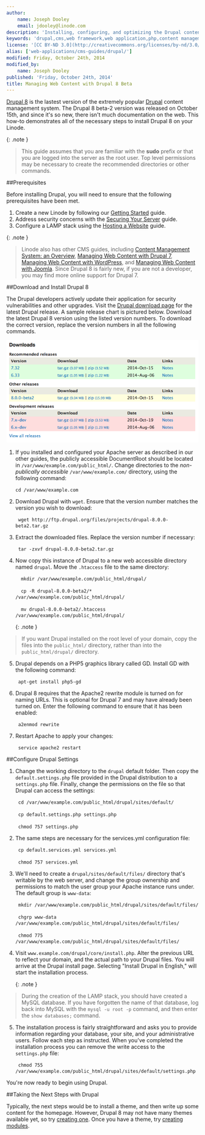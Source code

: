 ```yaml
---
author:
    name: Joseph Dooley
    email: jdooley@linode.com
description: 'Installing, configuring, and optimizing the Drupal content management framework on your Linode.'
keywords: 'drupal,cms,web framework,web application,php,content management system,content management framwork'
license: '[CC BY-ND 3.0](http://creativecommons.org/licenses/by-nd/3.0/us/)'
alias: ['web-applications/cms-guides/drupal/']
modified: Friday, October 24th, 2014
modified_by:
    name: Joseph Dooley
published: 'Friday, October 24th, 2014'
title: Managing Web Content with Drupal 8 Beta
---
```


[Drupal 8](https://www.drupal.org/drupal-8.0) is the lastest version of the extremely popular [Drupal](https://www.drupal.org/) content management system. The Drupal 8 beta-2 version was released on October 15th, and since it's so new, there isn't much documentation on the web. This how-to demonstrates all of the necessary steps to install Drupal 8 on your Linode.

{: .note }
>
>This guide assumes that you are familiar with the __sudo__ prefix or that you are logged into the server as the root user. Top level permissions may be necessary to create the recommended directories or other commands.


##Prerequisites

Before installing Drupal, you will need to ensure that the following prerequisites have been met.

1. Create a new Linode by following our [Getting Started](/docs/getting-started/) guide.
2. Address security concerns with the [Securing Your Server](/docs/securing-your-server) guide.
3. Configure a LAMP stack using the [Hosting a Website](/docs/websites/hosting-a-website) guide.

{: .note }
>Linode also has other CMS guides, including [Content Management System: an Overview](/docs/websites/cms/cms-overview), [Managing Web Content with Drupal 7](/docs/websites/cms/managing-web-content-with-drupal-7), [Managing Web Content with WordPress](/docs/websites/cms/manage-web-content-with-wordpress), and [Managing Web Content with Joomla](/docs/websites/cms/manage-web-content-with-joomla). Since Drupal 8 is fairly new, if you are not a developer, you may find more online support for Drupal 7.


##Download and Install Drupal 8

The Drupal developers actively update their application for security vulnerabilities and other upgrades. Visit the [Drupal download page](http://drupal.org/project/drupal) for the latest Drupal release. A sample release chart is pictured below. Download the latest Drupal 8 version using the listed version numbers. To download the correct version, replace the version numbers in all the following commands.

[![Drupal Download Versions.](/docs/assets/drupal-downloads.png)](/docs/assets/drupal-downloads.png)

1. If you installed and configured your Apache server as described in our other guides, the publicly accessible DocumentRoot should be located in `/var/www/example.com/public_html/`. Change directories to the *non-publically accessible* `/var/www/example.com/` directory, using the following command:

       cd /var/www/example.com

2. Download Drupal with `wget`. Ensure that the version number matches the version you wish to download:

        wget http://ftp.drupal.org/files/projects/drupal-8.0.0-beta2.tar.gz

3. Extract the downloaded files. Replace the version number if necessary:

        tar -zxvf drupal-8.0.0-beta2.tar.gz

4. Now copy this instance of Drupal to a new web accessible directory named `drupal`. Move the `.htaccess` file to the same directory:

         mkdir /var/www/example.com/public_html/drupal/

         cp -R drupal-8.0.0-beta2/* /var/www/example.com/public_html/drupal/

         mv drupal-8.0.0-beta2/.htaccess /var/www/example.com/public_html/drupal/

     {: .note }
>
>If you want Drupal installed on the root level of your domain, copy the files into the `public_html/` directory, rather than into the `public_html/drupal/` directory.

5. Drupal depends on a PHP5 graphics library called GD. Install GD with the following command:

        apt-get install php5-gd

6. Drupal 8 requires that the Apache2 rewrite module is turned on for naming URLs. This is optional for Drupal 7 and may have already been turned on. Enter the following command to ensure that it has been enabled:

        a2enmod rewrite

7. Restart Apache to apply your changes:

        service apache2 restart


##Configure Drupal Settings

1. Change the working directory to the `drupal` default folder. Then copy the `default.settings.php` file provided in the Drupal distribution to a `settings.php` file. Finally, change the permissions on the file so that Drupal can access the settings:

        cd /var/www/example.com/public_html/drupal/sites/default/

        cp default.settings.php settings.php

        chmod 757 settings.php

2. The same steps are necessary for the services.yml configuration file:

        cp default.services.yml services.yml

        chmod 757 services.yml

3. We'll need to create a `drupal/sites/default/files/` directory that's writable by the web server, and change the group ownership and permissions to match the user group your Apache instance runs under. The default group is `www-data`:

        mkdir /var/www/example.com/public_html/drupal/sites/default/files/

        chgrp www-data /var/www/example.com/public_html/drupal/sites/default/files/

        chmod 775 /var/www/example.com/public_html/drupal/sites/default/files/

4. Visit `www.example.com/drupal/core/install.php`. Alter the previous URL to reflect your domain, and the actual path to your Drupal files. You will arrive at the Drupal install page. Selecting "Install Drupal in English," will start the installation process.

    {: .note }
>
> During the creation of the LAMP stack, you should have created a MySQL database. If you have forgotten the name of that database, log back into MySQL with the `mysql -u root -p` command, and then enter the `show databases;` command.

5. The installation process is fairly straightforward and asks you to provide information regarding your database, your site, and your administrative users. Follow each step as instructed. When you've completed the installation process you can remove the write access to the `settings.php` file:

        chmod 755 /var/www/example.com/public_html/drupal/sites/default/settings.php

You're now ready to begin using Drupal.

##Taking the Next Steps with Drupal

Typically, the next steps would be to install a theme, and then write up some content for the homepage. However, Drupal 8 may not have many themes available yet, so try [creating one](https://www.drupal.org/theme-guide/8). Once you have a theme, try [creating modules](https://www.drupal.org/developing/modules).





